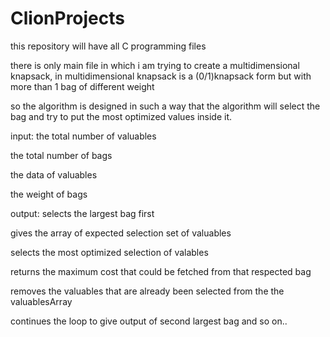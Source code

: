 # ClionProjects
this repository will have all C programming files

there is only main file in which i am trying to create a multidimensional knapsack, 
in multidimensional knapsack is a (0/1)knapsack form but with more than 1 bag of different weight

so the algorithm is designed in such a way that the algorithm will select the bag and try to put the most optimized values inside it.

input:
the total number of valuables <int numValuables>

the total number of bags <int numBag>

the data of valuables <int Cost>  <int Weight>

the weight of bags <int weightBags>

output:
selects the largest bag first

gives the array of expected selection set of valuables

selects the most optimized selection of valables

returns the maximum cost that could be fetched from that respected bag

removes the valuables that are already been selected from the the valuablesArray

continues the loop to give output of second largest bag and so on..
